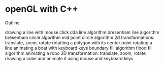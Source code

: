 # openGL with C++

Outline

drawing a line with mouse click
dda line algorithm
bresenham line algorithm
bresenham circle algorithm
mid point circle algorithm
2d transformations: translate, zoom, rotate
rotatting a polygon with its center point 
rotating a line
animating a boat with keyboard keys
boundary fill algorithm
flood fill algorithm
animating a robo
3D transformation: translate, zoom, rotate
drawing a cube and animate it using mouse and keyboard keys
